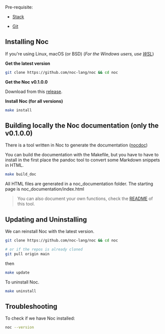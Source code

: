 Pre-requisite:

- [Stack](https://docs.haskellstack.org/en/stable/install_and_upgrade/)

- [Git](https://git-scm.com/)

## Installing Noc

If you're using Linux, macOS (or BSD) (*For the Windows users, use [WSL](https://docs.microsoft.com/en-us/windows/wsl/about)*)

**Get the latest version**

```sh
git clone https://github.com/noc-lang/noc && cd noc
```

**Get the Noc v0.1.0.0**

Download from this [release](https://github.com/noc-lang/noc/releases/tag/v0.1.0.0).

**Install Noc (for all versions)**

```sh
make install
```

## Building locally the Noc documentation (only the v0.1.0.0)

There is a tool written in Noc to generate the documentation ([nocdoc](https://github.com/noc-lang/nocdoc))

You can build the documentation with the Makefile, but you have to have to install in the first place the pandoc tool to convert some Markdown snippets in HTML.

```sh
make build_doc
```

All HTML files are generated in a noc_documentation folder. The starting page is noc_documentation/index.html

> You can also document your own functions, check the [README](https://github.com/noc-lang/nocdoc#readme) of this tool.

## Updating and Uninstalling

We can reinstall Noc with the latest version.

```sh
git clone https://github.com/noc-lang/noc && cd noc

# or if the repos is already cloned
git pull origin main
```

then

```sh
make update
```

To uninstall Noc.

```sh
make uninstall
```

## Troubleshooting

To check if we have Noc installed:

```sh
noc --version
```
